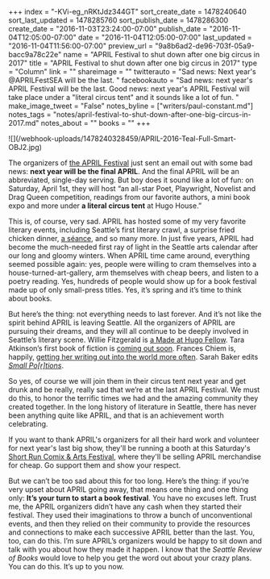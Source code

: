 +++
index = "-KVi-eg_nRKtJdz344GT"
sort_create_date = 1478240640
sort_last_updated = 1478285760
sort_publish_date = 1478286300
create_date = "2016-11-03T23:24:00-07:00"
publish_date = "2016-11-04T12:05:00-07:00"
date = "2016-11-04T12:05:00-07:00"
last_updated = "2016-11-04T11:56:00-07:00"
preview_url = "9a8b6ad2-de96-703f-05a9-bacc9a78c22e"
name = "APRIL Festival to shut down after one big circus in 2017"
title = "APRIL Festival to shut down after one big circus in 2017"
type = "Column"
link = ""
shareimage = ""
twitterauto = "Sad news: Next year's @APRILFestSEA will be the last. "
facebookauto = "Sad news: next year's APRIL Festival will be the last. Good news: next year's APRIL Festival will take place under a \"literal circus tent\" and it sounds like a lot of fun. "
make_image_tweet = "False"
notes_byline = ["writers/paul-constant.md"]
notes_tags = "notes/april-festival-to-shut-down-after-one-big-circus-in-2017.md"
notes_about = ""
books = ""
+++
<p class="image">![](/webhook-uploads/1478240328459/APRIL-2016-Teal-Full-Smart-OBJ2.jpg)</p>

The organizers of [the APRIL Festival](http://www.aprilfestival.com/) just sent an email out with some bad news: **next year will be the final APRIL**. And the final APRIL will be an abbreviated, single-day serving. But boy does it sound like a lot of fun: on Saturday, April 1st, they will host “an all-star Poet, Playwright, Novelist and Drag Queen competition, readings from our favorite authors, a mini book expo and more under **a literal circus tent** at Hugo House.”

This is, of course, very sad. APRIL has hosted some of my very favorite literary events, including Seattle’s first literary crawl, a surprise fried chicken dinner, [a séance](http://lithub.com/the-haunting-of-alice-b-toklas/), and so many more. In just five years, APRIL had become the much-needed first ray of light in the Seattle arts calendar after our long and gloomy winters. When APRIL time came around, everything seemed possible again: yes, people were willing to cram themselves into a house-turned-art-gallery, arm themselves with cheap beers, and listen to a poetry reading. Yes, hundreds of people would show up for a book festival made up of only small-press titles. Yes, it’s spring and it’s time to think about books.

But here’s the thing: not everything needs to last forever. And it’s not like the spirit behind APRIL is leaving Seattle. All the organizers of APRIL are pursuing their dreams, and they will all continue to be deeply involved in Seattle’s literary scene. Willie Fitzgerald is [a Made at Hugo Fellow]( https://hugohouse.org/get-involved/made-hugo-house/). Tara Atkinson’s first book of fiction is [coming out soon]( http://thisisinstantfuture.com/2015/05/05/boyfriends-by-tara-atkinson/). Frances Chiem is, happily, [getting her writing out into the world more often]( https://www.facebook.com/events/598548797018416/?active_tab=about). Sarah Baker edits [*Small Po[r]tions*](https://smallportionsjournal.com/about/editorial-board/). 

So yes, of course we will join them in their circus tent next year and get drunk and be really, really sad that we’re at the last APRIL Festival. We must do this, to honor the terrific times we had and the amazing community they created together. In the long history of literature in Seattle, there has never been anything quite like APRIL, and that is an achievement worth celebrating.

If you want to thank APRIL's organizers for all their hard work and volunteer for next year's last big show, they'll be running a booth at this Saturday's [Short Run Comix & Arts Festival](http://shortrun.org/), where they'll be selling APRIL merchandise for cheap. Go support them and show your respect.

But we can’t be too sad about this for too long. Here’s the thing: if you’re very upset about APRIL going away, that means one thing and one thing only: **It’s your turn to start a book festival**. You have no excuses left. Trust me, the APRIL organizers didn’t have any cash when they started their festival. They used their imaginations to throw a bunch of unconventional events, and then they relied on their community to provide the resources and connections to make each successive APRIL better than the last. You, too, can do this. I’m sure APRIL’s organizers would be happy to sit down and talk with you about how they made it happen. I know that the *Seattle Review of Books* would love to help you get the word out about your crazy plans. You can do this. It’s up to you now.
